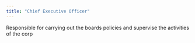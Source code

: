 ```yaml
---
title: "Chief Executive Officer"
---
```

Responsible for carrying out the boards policies and supervise the activities of the corp


